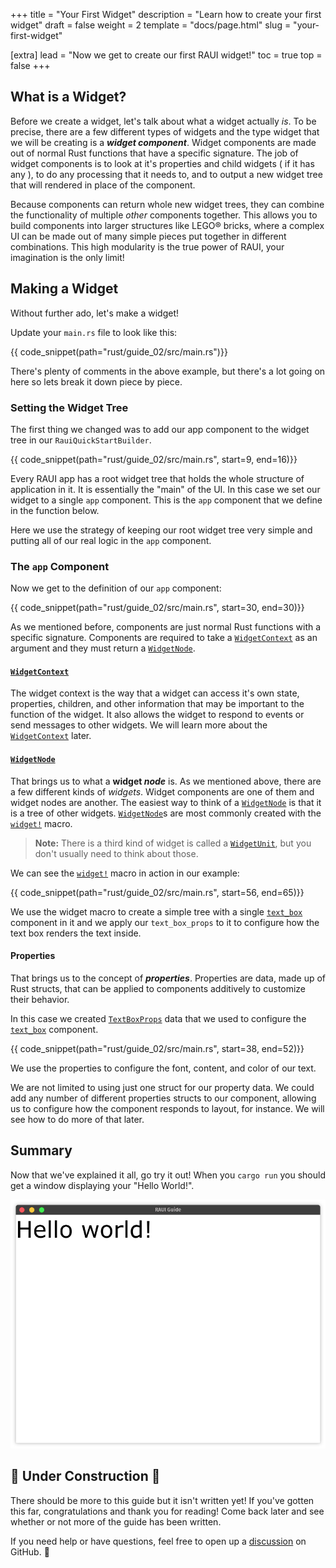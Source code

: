 +++
title = "Your First Widget"
description = "Learn how to create your first widget"
draft = false
weight = 2
template = "docs/page.html"
slug = "your-first-widget"

[extra]
lead = "Now we get to create our first RAUI widget!"
toc = true
top = false
+++

## What is a Widget?

Before we create a widget, let's talk about what a widget actually _is_. To be precise, there are a few different types of widgets and the type widget that we will be creating is a **_widget component_**. Widget components are made out of normal Rust functions that have a specific signature. The job of widget components is to look at it's properties and child widgets ( if it has any ), to do any processing that it needs to, and to output a new widget tree that will rendered in place of the component.

Because components can return whole new widget trees, they can combine the functionality of multiple _other_ components together. This allows you to build components into larger structures like LEGO® bricks, where a complex UI can be made out of many simple pieces put together in different combinations. This high modularity is the true power of RAUI, your imagination is the only limit!

## Making a Widget

Without further ado, let's make a widget!

Update your `main.rs` file to look like this:

{{ code_snippet(path="rust/guide_02/src/main.rs")}}

There's plenty of comments in the above example, but there's a lot going on here so lets break it down piece by piece.

### Setting the Widget Tree

The first thing we changed was to add our app component to the widget tree in our `RauiQuickStartBuilder`.

{{ code_snippet(path="rust/guide_02/src/main.rs", start=9, end=16)}}

Every RAUI app has a root widget tree that holds the whole structure of application in it. It is essentially the "main" of the UI. In this case we set our widget to a single `app` component. This is the `app` component that we define in the function below.

Here we use the strategy of keeping our root widget tree very simple and putting all of our real logic in the `app` component.

### The `app` Component

Now we get to the definition of our `app` component:

{{ code_snippet(path="rust/guide_02/src/main.rs", start=30, end=30)}}

As we mentioned before, components are just normal Rust functions with a specific signature. Components are required to take a [`WidgetContext`] as an argument and they must return a [`WidgetNode`].

[`WidgetContext`]: https://docs.rs/raui/latest/raui/core/widget/context/struct.WidgetContext.html
[`WidgetNode`]: https://docs.rs/raui/latest/raui/core/widget/node/enum.WidgetNode.html

#### [`WidgetContext`]

The widget context is the way that a widget can access it's own state, properties, children, and other information that may be important to the function of the widget. It also allows the widget to respond to events or send messages to other widgets. We will learn more about the [`WidgetContext`] later.

#### [`WidgetNode`]

That brings us to what a **widget _node_** is. As we mentioned above, there are a few different kinds of _widgets_. Widget components are one of them and widget nodes are another. The easiest way to think of a [`WidgetNode`] is that it is a tree of other widgets. [`WidgetNode`]s are most commonly created with the [`widget!`] macro.

> **Note:** There is a third kind of widget is called a [`WidgetUnit`], but you don't usually need to think about those.

We can see the [`widget!`] macro in action in our example:

{{ code_snippet(path="rust/guide_02/src/main.rs", start=56, end=65)}}

We use the widget macro to create a simple tree with a single [`text_box`] component in it and we apply our `text_box_props` to it to configure how the text box renders the text inside.

[`text_box`]: https://docs.rs/raui/latest/raui/core/widget/component/text_box/fn.text_box.html

[`widget!`]: https://docs.rs/raui/latest/raui/core/macro.widget.html
[`WidgetUnit`]: https://docs.rs/raui/latest/raui/core/widget/unit/enum.WidgetUnit.html

#### Properties

That brings us to the concept of **_properties_**. Properties are data, made up of Rust structs, that can be applied to components additively to customize their behavior.

In this case we created [`TextBoxProps`] data that we used to configure the [`text_box`] component.

{{ code_snippet(path="rust/guide_02/src/main.rs", start=38, end=52)}}

We use the properties to configure the font, content, and color of our text.

We are not limited to using just one struct for our property data. We could add any number of different properties structs to our component, allowing us to configure how the component responds to layout, for instance. We will see how to do more of that later.

[`TextBoxProps`]: https://docs.rs/raui/0.34.0/raui/core/widget/component/text_box/struct.TextBoxProps.html

## Summary

Now that we've explained it all, go try it out! When you `cargo run` you should get a window displaying your "Hello World!".

![hello world screenshot](hello_world.png)

## 🚧 Under Construction 👷

There should be more to this guide but it isn't written yet! If you've gotten this far, congratulations and thank you for reading! Come back later and see whether or not more of the guide has been written.

If you need help or have questions, feel free to open up a [discussion] on GitHub. 👋

[discussion]: https://github.com/RAUI-labs/raui/discussions
